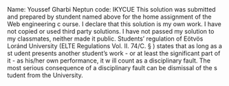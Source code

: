 <Youssef Gharbi>
<IKYCUE>
Name: Youssef Gharbi
Neptun code: IKYCUE
This solution was submitted and prepared by stundent named above for the home assignment of the Web engineering c
ourse.
I declare that this solution is my own work.
I have not copied or used third party solutions.
I have not passed my solution to my classmates, neither made it public.
Students’ regulation of Eötvös Loránd University (ELTE Regulations Vol. II. 74/C. § ) states that as long as a st
udent presents another student’s work - or at least the significant part of it - as his/her own performance, it w
ill count as a disciplinary fault. The most serious consequence of a disciplinary fault can be dismissal of the s
tudent from the University.
